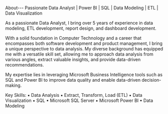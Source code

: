 About---
Passionate Data Analyst | Power BI | SQL | Data Modeling | ETL | Data Visualization

As a passionate Data Analyst, I bring over 5 years of experience in data modeling, ETL development, report design, and dashboard development.

With a solid foundation in Computer Technology and a career that encompasses both software development and product management, I bring a unique perspective to data analysis. My diverse background has equipped me with a versatile skill set, allowing me to approach data analysis from various angles, extract valuable insights, and provide data-driven recommendations.

My expertise lies in leveraging Microsoft Business Intelligence tools such as SQL and Power BI to improve data quality and enable data-driven decision-making.

Key Skills:
▪ Data Analysis
▪ Extract, Transform, Load (ETL)
▪ Data Visualization
▪ SQL
▪ Microsoft SQL Server
▪ Microsoft Power BI
▪ Data Modeling

